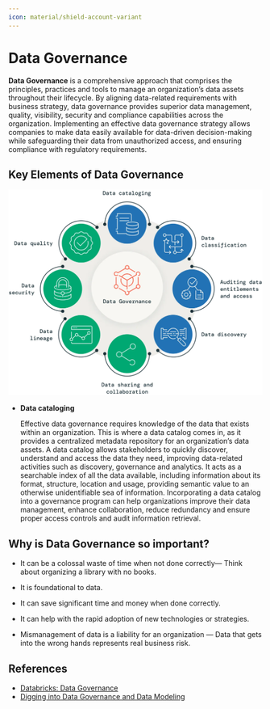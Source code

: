 ```yaml
---
icon: material/shield-account-variant
---
```


# Data Governance

**Data Governance** is a comprehensive approach that comprises the principles,
practices and tools to manage an organization’s data assets throughout their lifecycle.
By aligning data-related requirements with business strategy, data governance provides
superior data management, quality, visibility, security and compliance capabilities
across the organization. Implementing an effective data governance strategy allows
companies to make data easily available for data-driven decision-making while
safeguarding their data from unauthorized access, and ensuring compliance with
regulatory requirements.

## Key Elements of Data Governance

![Key Elements of Data Governance](./images/key-elements-of-data-governance.png)

- **Data cataloging**

  Effective data governance requires knowledge of the data that exists within an
  organization. This is where a data catalog comes in, as it provides a centralized
  metadata repository for an organization’s data assets. A data catalog allows
  stakeholders to quickly discover, understand and access the data they need,
  improving data-related activities such as discovery, governance and analytics.
  It acts as a searchable index of all the data available, including information
  about its format, structure, location and usage, providing semantic value to an
  otherwise unidentifiable sea of information. Incorporating a data catalog into
  a governance program can help organizations improve their data management, enhance
  collaboration, reduce redundancy and ensure proper access controls and audit
  information retrieval.

## Why is Data Governance so important?

- It can be a colossal waste of time when not done correctly— Think about organizing
  a library with no books.

- It is foundational to data.

- It can save significant time and money when done correctly.

- It can help with the rapid adoption of new technologies or strategies.

- Mismanagement of data is a liability for an organization — Data that gets into
  the wrong hands represents real business risk.

## References

- [Databricks: Data Governance](https://www.databricks.com/discover/data-governance)
- [Digging into Data Governance and Data Modeling](https://medium.com/hashmapinc/digging-into-data-governance-and-data-modeling-e2ddaeddef93)
